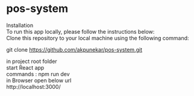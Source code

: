 # pos-system  
Installation  
To run this app locally, please follow the instructions below:   
Clone this repository to your local machine using the following command:   

git clone https://github.com/akpunekar/pos-system.git   

in project root folder  
start React app  
commands : npm run dev  
in Browser open below url  
http://localhost:3000/  
